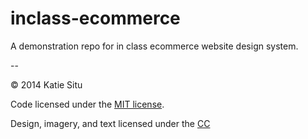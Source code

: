 inclass-ecommerce
=================

A demonstration repo for in class ecommerce website design system.

--

© 2014 Katie Situ

Code licensed under the [MIT license](LICENSE).

Design, imagery, and text licensed under the [CC](http://creativecommons.org/licenses/by-nc-nd/4.0/)
